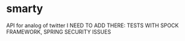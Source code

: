 # smarty
API for analog of twitter
I NEED TO ADD THERE:
TESTS WITH SPOCK FRAMEWORK, SPRING SECURITY ISSUES
